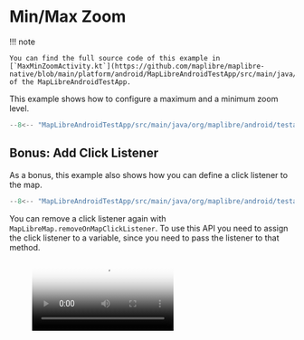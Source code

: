 # Min/Max Zoom

!!! note

    You can find the full source code of this example in [`MaxMinZoomActivity.kt`](https://github.com/maplibre/maplibre-native/blob/main/platform/android/MapLibreAndroidTestApp/src/main/java/org/maplibre/android/testapp/activity/camera/MaxMinZoomActivity.kt) of the MapLibreAndroidTestApp.

This example shows how to configure a maximum and a minimum zoom level.

```kotlin
--8<-- "MapLibreAndroidTestApp/src/main/java/org/maplibre/android/testapp/activity/camera/MaxMinZoomActivity.kt:zoomPreference"
```

## Bonus: Add Click Listener

As a bonus, this example also shows how you can define a click listener to the map.

```kotlin
--8<-- "MapLibreAndroidTestApp/src/main/java/org/maplibre/android/testapp/activity/camera/MaxMinZoomActivity.kt:addOnMapClickListener"
```

You can remove a click listener again with `MapLibreMap.removeOnMapClickListener`. To use this API you need to assign the click listener to a variable, since you need to pass the listener to that method.

<figure markdown="span">
  <video controls width="250" poster="https://maplibre-native.s3.eu-central-1.amazonaws.com/android-documentation-resources/max_min_zoom_thumbnail.jpg">
    <source src="https://maplibre-native.s3.eu-central-1.amazonaws.com/android-documentation-resources/max_min_zoom.mp4" />
  </video>
</figure>

